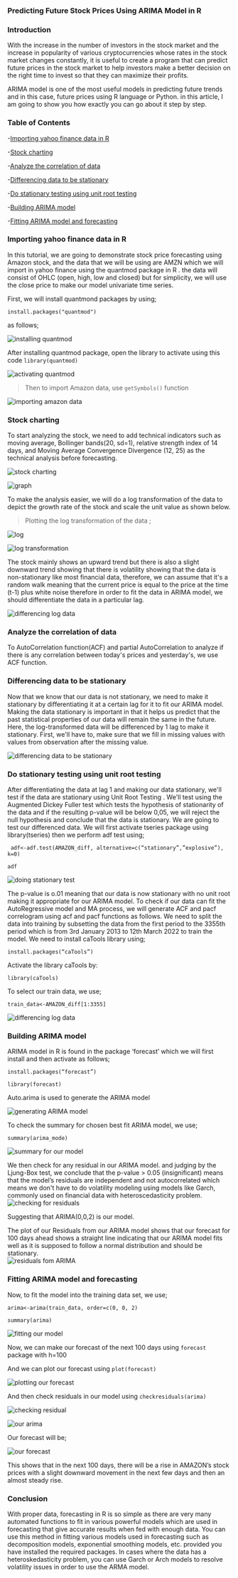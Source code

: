 ### Predicting Future Stock Prices Using ARIMA Model in R



### Introduction
With the increase in the number of investors in the stock market and the increase in popularity of various cryptocurrencies whose rates in the stock market changes constantly, it is useful to create a program that can predict future prices in the stock market to help investors make a better decision on the right time to invest so that they can maximize their profits.

ARIMA model is one of the most useful models in predicting future trends and in this case, future prices using R language or Python. in this article, I am going to show you how exactly you can go about it step by step.

### Table of Contents
-[Importing yahoo finance data in R](#importing-yahoo-data-in-r)

-[Stock charting](#stock-charting)

-[Analyze the correlation of data](#analyze-the-correlation-of-data)

-[Differencing data to be stationary](#differencing-data-to-be-stationary)

-[Do stationary testing using unit root testing](#do-stationary-testing-using-unit-root-testing)

-[Building ARIMA model](#building-arima-model
)

-[Fitting ARIMA model and forecasting](#fitting-arima-model-and-forecasting)

### Importing yahoo finance data in R

In this tutorial, we are going to demonstrate stock price forecasting using Amazon stock, and the data that we will be using are AMZN which we will import in yahoo finance using the quantmod package in R . the data will consist of OHLC (open, high, low and closed) but for simplicity, we will use the close price to make our model univariate time series. 

First, we will install quantmond packages by using;

`install.packages("quantmod")`

 as follows; 

![installing quantmod](/engineering-education/predicting-future-stock-prices-using-arima-model-in-r/psp.jpg)

After installing quantmod package, open the library to activate using this code 
`library(quantmod)`

![activating quantmod](/engineering-education/predicting-future-stock-prices-using-arima-model-in-r/arima.jpg)

>Then to import Amazon data, use `getSymbols()`  function

![importing amazon data](/engineering-education/predicting-future-stock-prices-using-arima-model-in-r/amazon.jpg)

### Stock charting
To start analyzing the stock, we need to add technical indicators such as moving average, Bollinger bands(20, sd=1), relative strength index of 14 days, and Moving Average Convergence Divergence (12, 25) as the technical analysis before forecasting.

![stock charting](/engineering-education/predicting-future-stock-prices-using-arima-model-in-r/stock.jpg)

![graph](/engineering-education/predicting-future-stock-prices-using-arima-model-in-r/graph.jpg)

To make the analysis easier, we will do a log transformation of the data to depict the growth rate of the stock and scale the unit value as shown below.

>Plotting the log transformation of the data ;

![log](/engineering-education/predicting-future-stock-prices-using-arima-model-in-r/log.jpg) 

![log transformation](/engineering-education/predicting-future-stock-prices-using-arima-model-in-r/trans.jpg)

The stock mainly shows an upward trend but there is also a slight downward trend showing that there is volatility showing that the data is non-stationary like most financial data, therefore, we can assume that it's a random walk meaning that the current price is equal to the price at the time (t-1) plus white noise therefore in order to fit the data in ARIMA model, we should differentiate the data in a particular lag.

![differencing log data](/engineering-education/predicting-future-stock-prices-using-arima-model-in-r/difference.jpg)

### Analyze the correlation of data
To AutoCorrelation function(ACF) and partial AutoCorrelation to analyze if there is any correlation between today's prices and yesterday's, we use ACF function. 

### Differencing data to be stationary
Now that we know that our data is not stationary, we need to make it stationary by differentiating it at a certain lag for it to fit our ARIMA model. Making the data stationary is important in that it helps us predict that the past statistical properties of our data will remain the same in the future. Here, the log-transformed data will be differenced by 1 lag to make it stationary. First, we'll have to, make sure that we fill in missing values with values from observation after the missing value.

![differencing data to be stationary](/engineering-education/predicting-future-stock-prices-using-arima-model-in-r/AMAZON_diff.jpg) 
### Do stationary testing using unit root testing
After differentiating the data at lag 1 and making our data stationary, we'll test if the data are stationary using Unit Root Testing . We'll test using the Augmented Dickey Fuller test which tests the hypothesis of stationarity of the data and if the resulting p-value will be below 0,05, we will reject the null hypothesis and conclude that the data is stationary. We are going to test our differenced data. 
We will first activate tseries package using library(tseries) then we perform adf test using;

`
adf<-adf.test(AMAZON_diff, alternative=c(“stationary”,”explosive”), k=0)`

`adf`

![doing stationary test](/engineering-education/predicting-future-stock-prices-using-arima-model-in-r/stationary.jpg) 

The p-value is o.01 meaning that our data is now stationary with no unit root making it appropriate for our ARIMA model. 
To check if our data can fit the AutoRegressive model and MA process, we will generate ACF and pacf correlogram using acf and pacf functions as follows. 
We need to split the data into training by subsetting the data from the first period to the 3355th period which is from 3rd January 2013 to 12th March 2022 to train the model. 
We need to install caTools library using; 

`install.packages(“caTools”)` 

Activate the library caTools by:

`library(caTools)` 

To select our train data, we use;

`train_data<-AMAZON_diff[1:3355]`

![differencing log data](/engineering-education/predicting-future-stock-prices-using-arima-model-in-r/difference.jpg)

### Building ARIMA model 
ARIMA model in R is found in the package ‘forecast’ which we will first install and then activate as follows;

`install.packages(“forecast”)`

`library(forecast)`

Auto.arima is used to generate the ARIMA model


![generating ARIMA model](/engineering-education/predicting-future-stock-prices-using-arima-model-in-r/auto.jpg)

To check the summary for chosen best fit ARIMA model, we use;

`summary(arima_mode)`

![summary for our model](/engineering-education/predicting-future-stock-prices-using-arima-model-in-r/fit.jpg)

We then check for any residual in our ARIMA model. and judging by the Ljung-Box test, we conclude that the p-value > 0.05 (insignificant) means that the model’s residuals are independent and not autocorrelated which means we don't have to do volatility modeling using models like Garch, commonly used on financial data with heteroscedasticity problem.
![checking for residuals](/engineering-education/predicting-future-stock-prices-using-arima-model-in-r/hetero.jpg)

Suggesting that ARIMA(0,0,2) is our model.

The plot of our Residuals from our ARIMA model shows that our forecast for 100 days ahead shows a straight line indicating that our ARIMA model fits well as it is supposed to follow a normal distribution and should be stationary.  
![residuals fom ARIMA](/engineering-education/predicting-future-stock-prices-using-arima-model-in-r/from.jpg)

### Fitting ARIMA model and forecasting

Now, to fit the model into the training data set, we use;

`arima<-arima(train_data, order=c(0, 0, 2)`

`summary(arima)`

![fitting our model](/engineering-education/predicting-future-stock-prices-using-arima-model-in-r/model.jpg)


Now, we can make our forecast of the next 100 days using `forecast` package with h=100

And we can plot our forecast using 
`plot(forecast)`

![plotting our forecast](/engineering-education/predicting-future-stock-prices-using-arima-model-in-r/plotting.jpg)


And then check residuals in our model using
 `checkresiduals(arima)` 

![checking residual](/engineering-education/predicting-future-stock-prices-using-arima-model-in-r/residual.jpg)

![our arima](/engineering-education/predicting-future-stock-prices-using-arima-model-in-r/fore.jpg)

Our forecast will be;

![our forecast](/engineering-education/predicting-future-stock-prices-using-arima-model-in-r/forecast.jpg)

This shows that in the next 100 days, there will be a rise in AMAZON’s stock prices with a slight downward movement in the next few days and then an almost steady rise.

### Conclusion 

With proper data, forecasting in R is so simple as there are very many automated functions to fit in various powerful models which are used in forecasting that give accurate results when fed with enough data. You can use this method in fitting various models used in forecasting such as decomposition models, exponential smoothing models, etc. provided you have installed the required packages. In cases where the data has a heteroskedasticity problem, you can use Garch or Arch models to resolve volatility issues in order to use the ARMA model. 




















